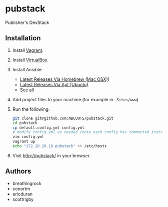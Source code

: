 pubstack
========

Publisher's DevStack

## Installation

1. Install [Vagrant](http://www.vagrantup.com/).
1. Install [VirtualBox](https://www.virtualbox.org/).
1. Install Ansible:
    - [Latest Releases Via Homebrew (Mac OSX)](http://docs.ansible.com/intro_installation.html#latest-releases-via-homebrew-mac-osx))
    - [Latest Releases Via Apt (Ubuntu)](http://docs.ansible.com/intro_installation.html#latest-releases-via-apt-ubuntu)
    - [See all](http://docs.ansible.com/intro_installation.html#installing-the-control-machine)
1. Add project files to your machine (for example in `~Sites/www`).
1. Run the following:

    ```bash
    git clone git@github.com:NBCUOTS/pubstack.git
    cd pubstack
    cp default.config.yml config.yml
    # modify config.yml as needed (note each config has commented instructions):
    vim config.yml
    vagrant up
    echo "172.20.20.10 pubstack" >> /etc/hosts
    ```

1. Visit [http://pubstack/](http://pubstack/) in your browser.

## Authors
- breathingrock
- conortm
- ericduran
- scottrigby
